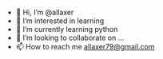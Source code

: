 - 👋 Hi, I’m @allaxer
- 👀 I’m interested in learning
- 🌱 I’m currently learning python
- 💞️ I’m looking to collaborate on ...
- 📫 How to reach me allaxer79@gmail.com

<!---
allaxer/allaxer is a ✨ special ✨ repository because its `README.md` (this file) appears on your GitHub profile.
You can click the Preview link to take a look at your changes.
--->
